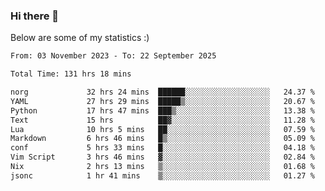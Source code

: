 ### Hi there 👋
Below are some of my statistics :)

<!--START_SECTION:waka-->

```txt
From: 03 November 2023 - To: 22 September 2025

Total Time: 131 hrs 18 mins

norg             32 hrs 24 mins  ██████░░░░░░░░░░░░░░░░░░░   24.37 %
YAML             27 hrs 29 mins  █████▒░░░░░░░░░░░░░░░░░░░   20.67 %
Python           17 hrs 47 mins  ███▒░░░░░░░░░░░░░░░░░░░░░   13.38 %
Text             15 hrs          ██▓░░░░░░░░░░░░░░░░░░░░░░   11.28 %
Lua              10 hrs 5 mins   ██░░░░░░░░░░░░░░░░░░░░░░░   07.59 %
Markdown         6 hrs 46 mins   █▒░░░░░░░░░░░░░░░░░░░░░░░   05.09 %
conf             5 hrs 33 mins   █░░░░░░░░░░░░░░░░░░░░░░░░   04.18 %
Vim Script       3 hrs 46 mins   ▓░░░░░░░░░░░░░░░░░░░░░░░░   02.84 %
Nix              2 hrs 13 mins   ▒░░░░░░░░░░░░░░░░░░░░░░░░   01.68 %
jsonc            1 hr 41 mins    ▒░░░░░░░░░░░░░░░░░░░░░░░░   01.27 %
```

<!--END_SECTION:waka-->

<!--
**KlapenHz/KlapenHz** is a ✨ _special_ ✨ repository because its `README.md` (this file) appears on your GitHub profile.

Here are some ideas to get you started:

- 🔭 I’m currently working on ...
- 🌱 I’m currently learning ...
- 👯 I’m looking to collaborate on ...
- 🤔 I’m looking for help with ...
- 💬 Ask me about ...
- 📫 How to reach me: ...
- 😄 Pronouns: ...
- ⚡ Fun fact: ...
-->
